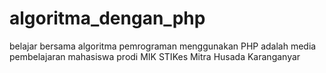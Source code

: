 # algoritma_dengan_php
belajar bersama algoritma pemrograman menggunakan PHP
adalah media pembelajaran mahasiswa prodi MIK STIKes Mitra Husada Karanganyar
